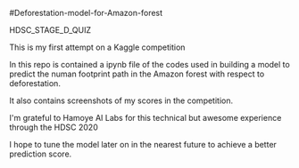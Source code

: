 #Deforestation-model-for-Amazon-forest

HDSC_STAGE_D_QUIZ

This is my first attempt on a Kaggle competition


In this repo is contained a ipynb file of the codes used in building a model to predict the numan footprint path in the Amazon forest with respect to deforestation.


It also contains screenshots of my scores in the competition.

I'm grateful to Hamoye AI Labs for this technical but awesome experience through the HDSC 2020

I hope to tune the model later on in the nearest future to achieve a better prediction score.

